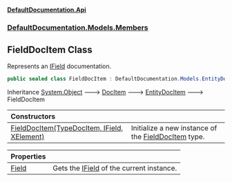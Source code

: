 #### [DefaultDocumentation.Api](index.md 'index')
### [DefaultDocumentation.Models.Members](index.md#DefaultDocumentation.Models.Members 'DefaultDocumentation.Models.Members')

## FieldDocItem Class

Represents an [IField](https_//github.com/icsharpcode/ILSpy 'ICSharpCode.Decompiler.TypeSystem.IField') documentation.

```csharp
public sealed class FieldDocItem : DefaultDocumentation.Models.EntityDocItem
```

Inheritance [System.Object](https_//docs.microsoft.com/en-us/dotnet/api/System.Object 'System.Object') &#129106; [DocItem](DocItem.md 'DefaultDocumentation.Models.DocItem') &#129106; [EntityDocItem](EntityDocItem.md 'DefaultDocumentation.Models.EntityDocItem') &#129106; FieldDocItem

| Constructors | |
| :--- | :--- |
| [FieldDocItem(TypeDocItem, IField, XElement)](FieldDocItem.FieldDocItem(TypeDocItem,IField,XElement).md 'DefaultDocumentation.Models.Members.FieldDocItem.FieldDocItem(DefaultDocumentation.Models.Types.TypeDocItem, IField, System.Xml.Linq.XElement)') | Initialize a new instance of the [FieldDocItem](FieldDocItem.md 'DefaultDocumentation.Models.Members.FieldDocItem') type. |

| Properties | |
| :--- | :--- |
| [Field](FieldDocItem.Field.md 'DefaultDocumentation.Models.Members.FieldDocItem.Field') | Gets the [IField](https_//github.com/icsharpcode/ILSpy 'ICSharpCode.Decompiler.TypeSystem.IField') of the current instance. |
